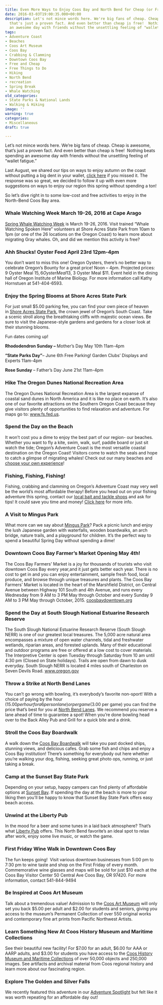 ```yaml
---
title: Even More Ways to Enjoy Coos Bay and North Bend for Cheap (or Free!)
date: 2016-03-03T19:00:35.000+00:00
description: Let's not mince words here. We're big fans of cheap. Cheap is awesome,
  that's just a proven fact. And even better than cheap is free!  Nothing beats spending
  an awesome day with friends without the unsettling feeling of "wallet fatigue."
tags:
- Adventure Coast
- Beaches
- Coos Art Museum
- Coos Bay
- Crabbing & Clamming
- Downtown Coos Bay
- Free and Cheap
- Free Things to Do
- Hiking
- North Bend
- recreation
- Spring Break
- Whale Watching
old_categories:
- State Parks & National Lands
- Walking & Hiking
image: ''
warning: true
categories:
- Miscellaneous
draft: true

---
```

Let’s not mince words here. We’re big fans of cheap. Cheap is awesome, that’s just a proven fact. And even better than cheap is free!  Nothing beats spending an awesome day with friends without the unsettling feeling of “wallet fatigue.”

Last August, we shared our tips on ways to enjoy autumn on the coast without putting a big dent in your wallet, <a href="/2015/08/20-things-to-do-on-the-cheap-or-free-on-oregons-south-coast/" target="_blank">click here</a> if you missed it. The response was so great, we decided to follow it up with even more suggestions on ways to enjoy our region this spring without spending a ton!

So let’s dive right in to some low-cost and free activities to enjoy in the North-Bend Coos Bay area.

### Whale Watching Week March 19-26, 2016 at Cape Arago

<a href="http://oregonstateparks.org/index.cfm?do=thingstodo.dsp_whaleWatching" target="_blank">Spring Whale Watching Week</a> is March 19-26, 2016. Visit trained “Whale Watching Spoken Here” volunteers at Shore Acres State Park from 10am to 1pm (or one of the 26 locations on the Oregon Coast) to learn more about migrating Gray whales. Oh, and did we mention this activity is free?

### Ahh Shucks! Oyster Feed April 23rd 12pm-4pm

You don’t want to miss this one! Oregon Oysters, there’s no better way to celebrate Oregon’s Bounty for a great price! Noon – 4pm. Projected prices: 9 Oyster Meal $15, 6 Oyster Meal$13, 3 Oyster Meal $11. Event held in the dining hall of Oregon Institute of Marine Biology. For more information call Kathy Hornstuen at 541-404-6593.

### **Enjoy the Spring Blooms at Shore Acres State Park**

For just small $5.00 parking fee, you can find your own piece of heaven in <a href="http://oregonstateparks.org/index.cfm?do=parkPage.dsp_parkPage&parkId=68" target="_blank">Shore Acres State Park</a>, the crown jewel of Oregon’s South Coast. Take a scenic stroll along the breathtaking cliffs with majestic ocean views. Be sure to visit the Japanese-style gardens and gardens for a closer look at their stunning blooms.

Fun dates coming up!

**Rhododendron Sunday –** Mother’s Day May 10th 11am-4pm

**“State Parks Day”**– June 6th Free Parking! Garden Clubs’ Displays and Experts 11am-4pm

**Rose Sunday** – Father’s Day June 21st 11am-4pm

### Hike The Oregon Dunes National Recreation Area

The Oregon Dunes National Recreation Area is the largest expanse of coastal sand dunes in North America and it is like no place on earth. It’s also one of our favorite attractions on the Southern Oregon Coast because they give visitors plenty of opportunities to find relaxation and adventure. For maps go to: <a href="http://www.fs.usda.gov/recarea/siuslaw/recarea/?recid=42465" target="_blank">www.fs.fed.us</a>.

### Spend the Day on the Beach

It won’t cost you a dime to enjoy the best part of our region- our beaches. Whether you want to fly a kite, swim, walk, surf, paddle board or just sit watch the tide; Oregon’s Adventure Coast is the most versatile coastal destination on the Oregon Coast! Visitors come to watch the seals and hope to catch a glimpse of migrating whales! Check out our many beaches and <a href="http://www.oregonsadventurecoast.com/activities/category/beach/" target="_blank">choose your own experience</a>!

### Fishing, Fishing, Fishing!

Fishing, crabbing and clamming on Oregon’s Adventure Coast may very well be the world’s most affordable therapy! Before you head out on your fishing adventure this spring, contact our <a href="http://www.oregonsadventurecoast.com/travelers-guide/fishing-license-requirements/#baitshops" target="_blank">local bait and tackle shops</a> and ask for tips! It could save you time and money! <a href="http://www.oregonsadventurecoast.com/featured-adventures/fishing-crabbing-clamming/" target="_blank">Click here</a> for more info.

### A Visit to Mingus Park

What more can we say about <a href="http://www.coostrails.com/traildescriptions/minguspark/mingus.htm" target="_blank">Mingus Park</a>? Pack a picnic lunch and enjoy the lush Japanese garden with waterfalls, wooden boardwalks, an arch bridge, nature trails, and a playground for children. It’s the perfect way to spend a beautiful Spring Day without spending a dime!

### Downtown Coos Bay Farmer’s Market Opening May 4th!

The Coos Bay Farmers’ Market is a joy for thousands of tourists who visit downtown Coos Bay every year,and it just gets better each year. There is no cost to get in and you can enjoy entertainment, sample fresh food, local produce, and browse through unique treasures and plants. The Coos Bay Farmers’ Market is located in the heart of the Marshfield District, on Central Avenue between Highway 101 South and 4th Avenue, and runs every Wednesday from 9 AM to 3 PM May through October and every Sunday 9 AM to 3 PM May through October, 2015. <a href="http://coosbaydowntown.org/farmers-market/" target="_blank">coosbaydowntown.org</a>

### Spend the Day at South Slough National Estuarine Research Reserve

The South Slough National Estuarine Research Reserve (South Slough NERR) is one of our greatest local treasures. The 5,000 acre natural area encompasses a mixture of open water channels, tidal and freshwater wetlands, riparian areas, and forested uplands. Many of their educational and outdoor programs are free or offered at a low cost to cover materials. The Interpretive Center is open Tuesday through Saturday from 10 am until 4:30 pm (Closed on State holidays). Trails are open from dawn to dusk everyday. South Slough NERR is located 4 miles south of Charleston on Seven Devils Road. <a href="http://www.oregon.gov/DSL/SSNERR/Pages/index.aspx" target="_blank">www.oregon.gov</a>

### Throw a Strike at North Bend Lanes

You can’t go wrong with bowling, it’s everybody’s favorite non-sport! With a choice of paying by the hour ($15.00 per hour for a 6 person lane) or per game ($3.00 per game) you can find the price that’s best for you at <a href="http://northbendlanes.com/" target="_blank">North Bend Lanes</a>. We recommend you reserve a lane ahead of time to guarantee a spot! When you’re done bowling head over to the Back Alley Pub and Grill for a quick bite and a drink.

### Stroll the Coos Bay Boardwalk

A walk down the [Coos Bay Boardwalk](http://www.tripadvisor.com/Attraction_Review-g51813-d2043717-Reviews-Coos_Bay_Boardwalk-Coos_Bay_Oregon.html) will take you past docked ships, stunning views, and delicious cafes. Grab some fish and chips and enjoy a Coos Bay institution! There’s something for everybody out here whether you’re walking your dog, fishing, seeking great photo ops, running, or just taking a break.

### **Camp at the Sunset Bay State Park**

Depending on your setup, happy campers can find plenty of affordable options at <a href="http://oregonstateparks.org/index.cfm?do=parkPage.dsp_parkPage&parkId=70" target="_blank">Sunset Bay</a>. If spending the day at the beach is more to your liking then you’ll be happy to know that Sunset Bay State Park offers easy beach access.

### Unwind at the Liberty Pub

In the mood for a beer and some tunes in a laid back atmosphere? That’s what <a href="https://www.facebook.com/TheLibertyPub/" target="_blank">Liberty Pub</a> offers. This North Bend favorite’s an ideal spot to relax after work, enjoy some live music, or watch the game.

### First Friday Wine Walk in Downtown Coos Bay

The fun keeps going!  Visit various downtown businesses from 5:00 pm to 7:30 pm to wine taste and shop on the First Friday of every month. Commemorative wine glasses and maps will be sold for just $10 each at the Coos Bay Visitor Center 50 Central Ave Coos Bay, OR 97420. For more information, contact 541-844-9494

### **Be Inspired at Coos Art Museum**

Talk about a tremendous value! Admission to the <a href="http://www.coosart.org/" target="_blank">Coos Art Museum</a> will only set you back $5.00 per adult and $2.00 for students and seniors, giving you access to the museum’s Permanent Collection of over 550 original works and contemporary fine art prints from Pacific Northwest Artists.

### **Learn Something New At Coos History Museum and Maritime Collections**

See their beautiful new facility! For $7.00 for an adult, $6.00 for AAA or AARP adults, and $3.00 for students you have access to the <a href="http://www.cooshistory.org/" target="_blank">Coos History Museum and Maritime Collections</a> of over 50,000 objects and 250,000 images. See artifacts and archival material from Coos regional history and learn more about our fascinating region.

### Explore The Golden and Silver Falls

We recently featured this adventure in our <a href="/2016/02/adventure-spotlight-golden-and-silver-falls/" target="_blank">Adventure Spotlight</a> but felt like it was worth repeating for an affordable day out!